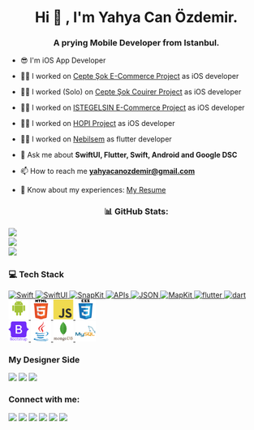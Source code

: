 
<!--
**yahyacanozdemir/yahyacanozdemir** is a ✨ _special_ ✨ repository because its `README.md` (this file) appears on your GitHub profile.

Here are some ideas to get you started:

- 🔭 I’m currently working on ...
- 🌱 I’m currently learning ...
- 👯 I’m looking to collaborate on ...
- 🤔 I’m looking for help with ...
- 💬 Ask me about ...
- 📫 How to reach me: ...
- 😄 Pronouns: ...
- ⚡ Fun fact: ...
-->

<h1 align="center">Hi 👋 , I'm Yahya Can Özdemir.</h1>
<h3 align="center">A prying Mobile Developer from Istanbul.</h3>

- 😎 I'm iOS App Developer

- 👌🏻 I worked on [Cepte Şok E-Commerce Project]([https://apps.apple.com/tr/app/cepte-şok-kurye/id6451101761?l=tr](https://apps.apple.com/tr/app/cepte-şok/id1234494259)) as iOS developer

- 👌🏻 I worked (Solo) on [Cepte Şok Couirer Project](https://apps.apple.com/tr/app/cepte-şok-kurye/id6451101761?l=tr) as iOS developer

- 👌🏻 I worked on [ISTEGELSIN E-Commerce Project](https://apps.apple.com/us/app/i-stegelsin-online-market/id1317811457) as iOS developer

- 👌🏻 I worked on [HOPI Project](https://apps.apple.com/us/app/hopi-app-of-shopping/id983886691) as iOS developer

- 👌🏻 I worked on [Nebilsem](https://www.nebilsem.com/) as flutter developer

- 💬 Ask me about **SwiftUI, Flutter, Swift, Android and Google DSC**

- 📫 How to reach me **yahyacanozdemir@gmail.com**

- 📄 Know about my experiences: [My Resume](https://drive.google.com/file/d/1-vRJtYvAfOkgoWrjiIkr2FjpX-Da4iyt/view?usp=sharing)


<h3 align="center">📊 GitHub Stats:</h3>

![](https://github-readme-stats.vercel.app/api?username=yahyacanozdemir&theme=dark&hide_border=false&include_all_commits=true&count_private=true)<br/>
![](https://github-readme-streak-stats.herokuapp.com/?user=yahyacanozdemir&theme=dark&hide_border=false)<br/>
![](https://github-readme-stats.vercel.app/api/top-langs/?username=yahyacanozdemir&theme=dark&hide_border=false&include_all_commits=true&count_private=true&layout=compact)

<!-- Proudly created with GPRM ( https://gprm.itsvg.in ) -->

<h3 align="left">💻 Tech Stack</h3>

<p align="left">

<a href="https://developer.apple.com/swift/" target="_blank"> <img src="https://developer.apple.com/swift/images/swift-og.png" alt="Swift" width="40" height="40"/> </a>
<a href="https://developer.apple.com/xcode/swiftui/" target="_blank"> <img src="https://www.swiftbysundell.com/images/discover/swiftui/icon.png" alt="SwiftUI" width="40" height="40"/> </a>
<a href="https://github.com/SnapKit/SnapKit" target="_blank"> <img src="https://d112y698adiu2z.cloudfront.net/photos/production/challenge_thumbnails/001/174/161/datas/original.jpg" alt="SnapKit" width="40" height="40"/> </a>
<a href="https://jsonapi.org" target="_blank"> <img src="https://blog.postman.com/wp-content/uploads/2021/03/APIs-in-Postman-e1616786230943.png" alt="APIs" width="40" height="40"/> </a>
<a href="https://jsonapi.org" target="_blank"> <img src="https://www.vectorlogo.zone/util/preview.html?image=/logos/json/json-ar21.svg" alt="JSON" width="40" height="40"/> </a>
<a href="https://developer.apple.com/documentation/mapkit/" target="_blank"> <img src="https://developer.apple.com/assets/elements/icons/maps/maps-128x128_2x.png" alt="MapKit" width="40" height="40"/> </a>
<a href="https://flutter.dev" target="_blank"> <img src="https://www.vectorlogo.zone/logos/flutterio/flutterio-icon.svg" alt="flutter" width="40" height="40"/> </a>
<a href="https://dart.dev" target="_blank"> <img src="https://www.vectorlogo.zone/logos/dartlang/dartlang-icon.svg" alt="dart" width="40" height="40"/> </a>
<a href="https://developer.android.com" target="_blank"> <img src="https://raw.githubusercontent.com/devicons/devicon/master/icons/android/android-original-wordmark.svg" alt="android" width="40" height="40"/> </a> 
<a href="https://www.w3.org/html/" target="_blank"> <img src="https://raw.githubusercontent.com/devicons/devicon/master/icons/html5/html5-original-wordmark.svg" alt="html5" width="40" height="40"/> </a>
<a href="https://developer.mozilla.org/en-US/docs/Web/JavaScript" target="_blank"> <img src="https://raw.githubusercontent.com/devicons/devicon/master/icons/javascript/javascript-original.svg" alt="javascript" width="40" height="40"/> </a>
<a href="https://www.w3schools.com/css/" target="_blank"> <img src="https://raw.githubusercontent.com/devicons/devicon/master/icons/css3/css3-original-wordmark.svg" alt="css3" width="40" height="40"/> </a>  
<a href="https://getbootstrap.com" target="_blank"> <img src="https://raw.githubusercontent.com/devicons/devicon/master/icons/bootstrap/bootstrap-plain-wordmark.svg" alt="bootstrap" width="40" height="40"/> </a>
<a href="https://www.java.com" target="_blank"> <img src="https://raw.githubusercontent.com/devicons/devicon/master/icons/java/java-original.svg" alt="java" width="40" height="40"/> </a>  <a href="https://www.mongodb.com/" target="_blank"> <img src="https://raw.githubusercontent.com/devicons/devicon/master/icons/mongodb/mongodb-original-wordmark.svg" alt="mongodb" width="40" height="40"/> </a> <a href="https://www.mysql.com/" target="_blank"> <img src="https://raw.githubusercontent.com/devicons/devicon/master/icons/mysql/mysql-original-wordmark.svg" alt="mysql" width="40" height="40"/> </a> </p>

<h3 align="left">My Designer Side</h3>
<p align="left">
<a href="https://www.adobe.com/tr/products/photoshop.html" target="_blank"> <img src="https://img.icons8.com/doodle/48/000000/adobe-photoshop.png"></a>
<a href="https://www.adobe.com/tr/products/premiere.html" target="_blank"> <img src="https://img.icons8.com/fluent/48/000000/adobe-premiere-pro.png"></a>
<a href="https://www.adobe.com/tr/products/aftereffects.html" target="_blank"> <img src="https://img.icons8.com/fluent/48/000000/adobe-after-effects.png"></a>
  
</p>

<h3 align="left">Connect with me:</h3>
<p align="left">
<a href="https://linkedin.com/in/yahyacanozdemir" target="blank"><img src="https://img.icons8.com/doodle/48/000000/linkedin--v2.png"></a>
<a href="https://dribbble.com/yahyacanozdemir" target="blank"><img src="https://img.icons8.com/doodle/48/000000/dribbble-old-logo.png"></a>
<a href="https://codepen.io/yahyacanozdemir" target="blank"><img src="https://img.icons8.com/color/48/000000/codepen.png"></a>
<a href="https://stackoverflow.com/users/15403630/yahya-can-%c3%96zdemir" target="blank"><img src="https://img.icons8.com/color/48/000000/stackoverflow.png"></a>
<a href="https://instagram.com/yahyacanozdemir" target="blank"><img src="https://img.icons8.com/doodle/48/000000/instagram-new.png"></a>
<a href="https://twitter.com/yahyacanozdemir" target="blank"><img src="https://img.icons8.com/doodle/48/000000/twitter--v1.png"></a>

</p>

<!-- Proudly created with GPRM ( https://gprm.itsvg.in ) -->



